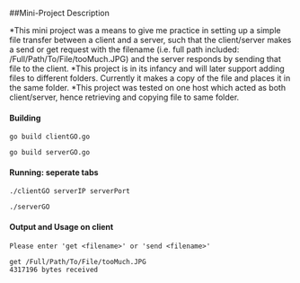 ##Mini-Project Description

*This mini project was a means to give me practice in setting up a simple file transfer between a client and a server, such that the client/server makes a send or get request with the filename (i.e. full path included: /Full/Path/To/File/tooMuch.JPG) and the server responds by sending that file to the client. 
*This project is in its infancy and will later support adding files to different folders. Currently it makes a copy of the file and places it in the same folder.
*This project was tested on one host which acted as both client/server, hence retrieving and copying file to same folder. 

#### Building
`go build clientGO.go`

`go build serverGO.go`

#### Running: seperate tabs
`./clientGO serverIP serverPort`

`./serverGO`

#### Output and Usage on client
```
Please enter 'get <filename>' or 'send <filename>' 

get /Full/Path/To/File/tooMuch.JPG
4317196 bytes received
```
